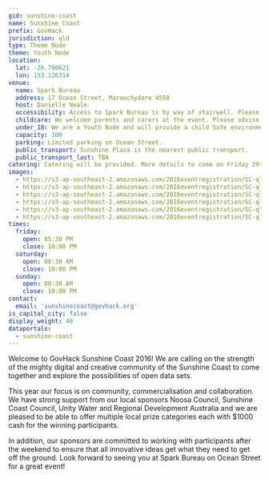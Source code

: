 ```yaml
---
gid: sunshine-coast
name: Sunshine Coast
prefix: GovHack
jurisdiction: qld
type: Theme Node
theme: Youth Node
location:
  lat: -26.700621
  lon: 153.126314
venue:
  name: Spark Bureau
  address: 17 Ocean Street, Maroochydore 4558
  host: Danielle Neale
  accessibility: Access to Spark Bureau is by way of stairwell. Please advise us of your needs and we will accommodate you.
  childcare: We welcome parents and carers at the event. Please advise us of your needs and we will accommodate you.
  under_18: We are a Youth Node and will provide a child Safe environment. Guardians must ensure safety to and from events.
  capacity: 100
  parking: Limited parking on Ocean Street.
  public_transport: Sunshine Plaza is the nearest public transport.
  public_transport_last: TBA
catering: Catering will be provided. More details to come on Friday 29th July. Please advise us if you have any special dietary requirements.
images:
  - https://s3-ap-southeast-2.amazonaws.com/2016eventregistration/SC-qld/qld-sc+(1).jpg
  - https://s3-ap-southeast-2.amazonaws.com/2016eventregistration/SC-qld/qld-sc+(2).jpg
  - https://s3-ap-southeast-2.amazonaws.com/2016eventregistration/SC-qld/qld-sc+(3).jpg
  - https://s3-ap-southeast-2.amazonaws.com/2016eventregistration/SC-qld/qld-sc+(4).JPG
  - https://s3-ap-southeast-2.amazonaws.com/2016eventregistration/SC-qld/qld-sc+(5).jpg
  - https://s3-ap-southeast-2.amazonaws.com/2016eventregistration/SC-qld/qld-sc+(6).jpg
times:
  friday:
    open: 05:30 PM
    close: 10:00 PM
  saturday:
    open: 08:30 AM
    close: 10:00 PM
  sunday:
    open: 08:30 AM
    close: 10:00 PM
contact:
  email: 'sunshinecoast@govhack.org'
is_capital_city: false
display_weight: 40
dataportals:
  - sunshine-coast
---
```


Welcome to GovHack Sunshine Coast 2016! We are calling on the strength of the mighty digital and creative community of the Sunshine Coast to come together and explore the possibilities of open data sets. 

This year our focus is on community, commercialisation and collaboration. We have strong support from our local sponsors Noosa Council, Sunshine Coast Council, Unity Water and Regional Development Australia and we are pleased to be able to offer multiple local prize categories each with $1000 cash for the winning participants.

In addition, our sponsors are committed to working with participants after the weekend to ensure that all innovative ideas get what they need to get off the ground. Look forward to seeing you at Spark Bureau on Ocean Street for a great event!